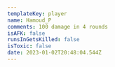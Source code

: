 ```yaml
---
templateKey: player
name: Hamoud_P
comments: 100 damage in 4 rounds
isAFK: false
runsInGetsKilled: false
isToxic: false
date: 2023-01-02T20:48:04.544Z
---
```

